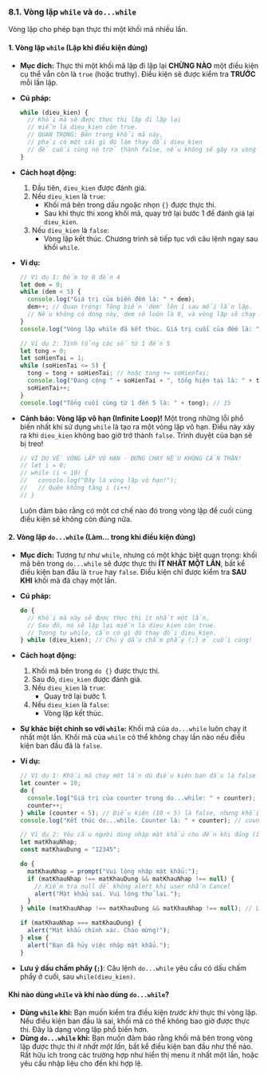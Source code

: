 ### **8.1. Vòng lặp `while` và `do...while`**

Vòng lặp cho phép bạn thực thi một khối mã nhiều lần.

#### **1. Vòng lặp `while` (Lặp khi điều kiện đúng)**

- **Mục đích:** Thực thi một khối mã lặp đi lặp lại **CHỪNG NÀO** một điều kiện cụ thể vẫn còn là `true` (hoặc truthy). Điều kiện sẽ được kiểm tra **TRƯỚC** mỗi lần lặp.
- **Cú pháp:**

  ```javascript
  while (dieu_kien) {
    // Khối mã sẽ được thực thi lặp đi lặp lại
    // miễn là dieu_kien còn true.
    // QUAN TRỌNG: Bên trong khối mã này,
    // phải có một cái gì đó làm thay đổi dieu_kien
    // để cuối cùng nó trở thành false, nếu không sẽ gây ra vòng lặp vô hạn.
  }
  ```

- **Cách hoạt động:**

  1.  Đầu tiên, `dieu_kien` được đánh giá.
  2.  Nếu `dieu_kien` là `true`:
      - Khối mã bên trong dấu ngoặc nhọn `{}` được thực thi.
      - Sau khi thực thi xong khối mã, quay trở lại bước 1 để đánh giá lại `dieu_kien`.
  3.  Nếu `dieu_kien` là `false`:
      - Vòng lặp kết thúc. Chương trình sẽ tiếp tục với câu lệnh ngay sau khối `while`.

- **Ví dụ:**

  ```javascript
  // Ví dụ 1: Đếm từ 0 đến 4
  let dem = 0;
  while (dem < 5) {
    console.log("Giá trị của biến đếm là: " + dem);
    dem++; // Quan trọng: Tăng biến 'dem' lên 1 sau mỗi lần lặp.
    // Nếu không có dòng này, dem sẽ luôn là 0, và vòng lặp sẽ chạy mãi mãi!
  }
  console.log("Vòng lặp while đã kết thúc. Giá trị cuối của đếm là: " + dem); // dem sẽ là 5

  // Ví dụ 2: Tính tổng các số từ 1 đến 5
  let tong = 0;
  let soHienTai = 1;
  while (soHienTai <= 5) {
    tong = tong + soHienTai; // hoặc tong += soHienTai;
    console.log("Đang cộng " + soHienTai + ", tổng hiện tại là: " + tong);
    soHienTai++;
  }
  console.log("Tổng cuối cùng từ 1 đến 5 là: " + tong); // 15
  ```

- **Cảnh báo: Vòng lặp vô hạn (Infinite Loop)!**
  Một trong những lỗi phổ biến nhất khi sử dụng `while` là tạo ra một vòng lặp vô hạn. Điều này xảy ra khi `dieu_kien` không bao giờ trở thành `false`. Trình duyệt của bạn sẽ bị treo!
  ```javascript
  // VÍ DỤ VỀ VÒNG LẶP VÔ HẠN - ĐỪNG CHẠY NẾU KHÔNG CẨN THẬN!
  // let i = 0;
  // while (i < 10) {
  //   console.log("Đây là vòng lặp vô hạn!");
  //   // Quên không tăng i (i++)
  // }
  ```
  Luôn đảm bảo rằng có một cơ chế nào đó trong vòng lặp để cuối cùng điều kiện sẽ không còn đúng nữa.

#### **2. Vòng lặp `do...while` (Làm... trong khi điều kiện đúng)**

- **Mục đích:** Tương tự như `while`, nhưng có một khác biệt quan trọng: khối mã bên trong `do...while` sẽ được thực thi **ÍT NHẤT MỘT LẦN**, bất kể điều kiện ban đầu là `true` hay `false`. Điều kiện chỉ được kiểm tra **SAU KHI** khối mã đã chạy một lần.
- **Cú pháp:**

  ```javascript
  do {
    // Khối mã này sẽ được thực thi ít nhất một lần.
    // Sau đó, nó sẽ lặp lại miễn là dieu_kien còn true.
    // Tương tự while, cần có gì đó thay đổi dieu_kien.
  } while (dieu_kien); // Chú ý dấu chấm phẩy (;) ở cuối cùng!
  ```

- **Cách hoạt động:**

  1.  Khối mã bên trong `do {}` được thực thi.
  2.  Sau đó, `dieu_kien` được đánh giá.
  3.  Nếu `dieu_kien` là `true`:
      - Quay trở lại bước 1.
  4.  Nếu `dieu_kien` là `false`:
      - Vòng lặp kết thúc.

- **Sự khác biệt chính so với `while`:**
  Khối mã của `do...while` luôn chạy ít nhất một lần. Khối mã của `while` có thể không chạy lần nào nếu điều kiện ban đầu đã là `false`.

- **Ví dụ:**

  ```javascript
  // Ví dụ 1: Khối mã chạy một lần dù điều kiện ban đầu là false
  let counter = 10;
  do {
    console.log("Giá trị của counter trong do...while: " + counter); // Dòng này sẽ chạy 1 lần
    counter++;
  } while (counter < 5); // Điều kiện (10 < 5) là false, nhưng khối do đã chạy
  console.log("Kết thúc do...while. Counter là: " + counter); // counter sẽ là 11

  // Ví dụ 2: Yêu cầu người dùng nhập mật khẩu cho đến khi đúng (ít nhất hỏi 1 lần)
  let matKhauNhap;
  const matKhauDung = "12345";

  do {
    matKhauNhap = prompt("Vui lòng nhập mật khẩu:");
    if (matKhauNhap !== matKhauDung && matKhauNhap !== null) {
      // Kiểm tra null để không alert khi user nhấn Cancel
      alert("Mật khẩu sai. Vui lòng thử lại.");
    }
  } while (matKhauNhap !== matKhauDung && matKhauNhap !== null); // Lặp lại nếu sai và người dùng không nhấn Cancel

  if (matKhauNhap === matKhauDung) {
    alert("Mật khẩu chính xác. Chào mừng!");
  } else {
    alert("Bạn đã hủy việc nhập mật khẩu.");
  }
  ```

- **Lưu ý dấu chấm phẩy (`;`)**: Câu lệnh `do...while` yêu cầu có dấu chấm phẩy ở cuối, sau `while(dieu_kien)`.

#### **Khi nào dùng `while` và khi nào dùng `do...while`?**

- **Dùng `while` khi:** Bạn muốn kiểm tra điều kiện _trước khi_ thực thi vòng lặp. Nếu điều kiện ban đầu là sai, khối mã có thể không bao giờ được thực thi. Đây là dạng vòng lặp phổ biến hơn.
- **Dùng `do...while` khi:** Bạn muốn đảm bảo rằng khối mã bên trong vòng lặp được thực thi _ít nhất một lần_, bất kể điều kiện ban đầu như thế nào. Rất hữu ích trong các trường hợp như hiển thị menu ít nhất một lần, hoặc yêu cầu nhập liệu cho đến khi hợp lệ.

